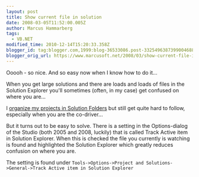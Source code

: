 ```yaml
---
layout: post
title: Show current file in solution
date: 2008-03-05T11:52:00.005Z
author: Marcus Hammarberg
tags:
  - VB.NET
modified_time: 2010-12-14T15:20:33.358Z
blogger_id: tag:blogger.com,1999:blog-36533086.post-3325496387399004688
blogger_orig_url: https://www.marcusoft.net/2008/03/show-current-file-in-solution.html
---
```


Ooooh - so nice. And so easy now when I know how to do it...

When you get large solutions and there are loads and loads of files in the Solution Explorer you'll sometimes (often, in my case) get confused on where you are...

I [organize my projects in Solution Folders](http://marcushammarberg.blogspot.com/2006/11/well-structured-projects-in-visual.html) but still get quite hard to follow, especially when you are the co-driver...

But it turns out to be easy to solve. There is a setting in the Options-dialog of the Studio (both 2005 and 2008, luckily) that is called Track Active item in Solution Explorer. When this is checked the file you currently is watching is found and highlighted the Solution Explorer which greatly reduces confusion on where you are.

The setting is found under `Tools->Options->Project and Solutions->General->Track Active item in Solution Explorer`
